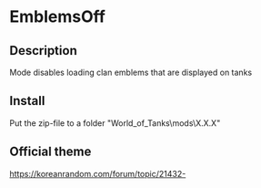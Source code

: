 ﻿# EmblemsOff 

## Description
Mode disables loading clan emblems that are displayed on tanks

## Install
Put the zip-file to a folder "World_of_Tanks\mods\X.X.X\"

## Official theme
https://koreanrandom.com/forum/topic/21432-
